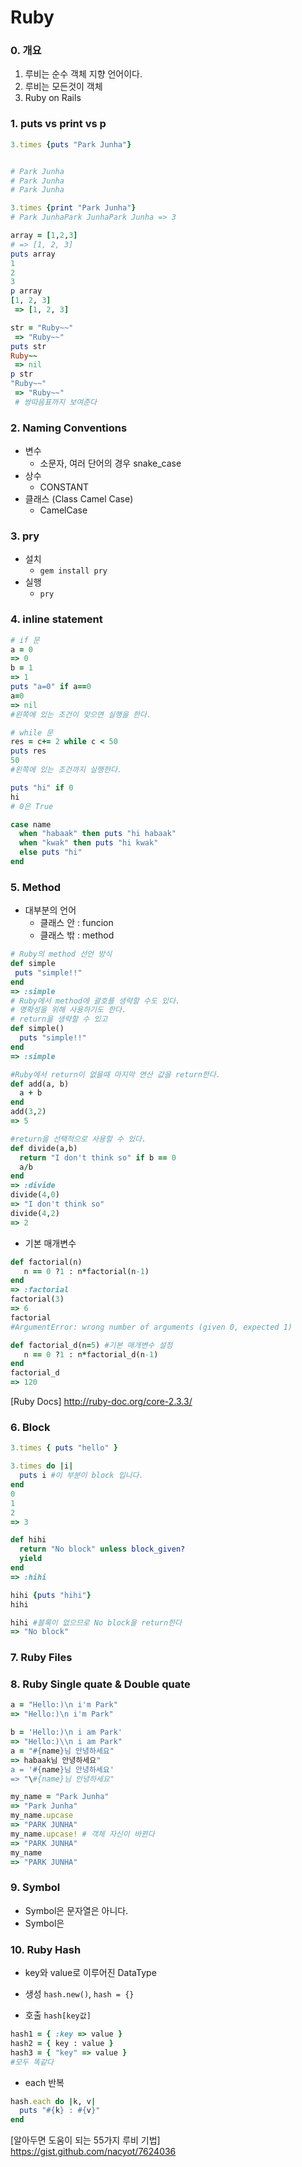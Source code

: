 # Ruby

### 0. 개요
1. 루비는 순수 객체 지향 언어이다.
2. 루비는 모든것이 객체
3. Ruby on Rails



### 1. puts vs print vs p
```Ruby
3.times {puts "Park Junha"}


# Park Junha
# Park Junha
# Park Junha
```

```Ruby
3.times {print "Park Junha"}                      
# Park JunhaPark JunhaPark Junha => 3
```

```Ruby
array = [1,2,3]
# => [1, 2, 3]
puts array
1
2
3
p array
[1, 2, 3]
 => [1, 2, 3]

str = "Ruby~~"
 => "Ruby~~"
puts str
Ruby~~
 => nil
p str
"Ruby~~"
 => "Ruby~~"
 # 쌍따음표까지 보여준다
```
### 2. Naming Conventions
- 변수
  - 소문자, 여러 단어의 경우 snake_case
- 상수
  - CONSTANT
- 클래스 (Class Camel Case)
  - CamelCase

### 3. pry
- 설치
  - `gem install pry`
- 실행
  - `pry`

### 4. inline statement


```Ruby
# if 문
a = 0
=> 0
b = 1
=> 1
puts "a=0" if a==0
a=0
=> nil
#왼쪽에 있는 조건이 맞으면 실행을 한다.

# while 문
res = c+= 2 while c < 50
puts res
50
#왼쪽에 있는 조건까지 실행한다.

puts "hi" if 0                                                                     
hi
# 0은 True

case name
  when "habaak" then puts "hi habaak"  
  when "kwak" then puts "hi kwak"  
  else puts "hi"  
end  
```

### 5. Method
- 대부분의 언어
  - 클래스 안 : funcion
  - 클래스 밖 : method
```Ruby
# Ruby의 method 선언 방식
def simple
 puts "simple!!"
end  
=> :simple
# Ruby에서 method에 괄호를 생략할 수도 있다.
# 명확성을 위해 사용하기도 한다.
# return을 생략할 수 있고
def simple()
  puts "simple!!"
end  
=> :simple
```
```Ruby
#Ruby에서 return이 없을때 마지막 연산 값을 return한다.
def add(a, b)
  a + b
end
add(3,2)
=> 5

#return을 선택적으로 사용할 수 있다.
def divide(a,b)
  return "I don't think so" if b == 0
  a/b
end  
=> :divide
divide(4,0)
=> "I don't think so"
divide(4,2)
=> 2
```

- 기본 매개변수
```Ruby
def factorial(n)
   n == 0 ?1 : n*factorial(n-1)
end  
=> :factorial
factorial(3)
=> 6
factorial
#ArgumentError: wrong number of arguments (given 0, expected 1)

def factorial_d(n=5) #기본 매개변수 설정
   n == 0 ?1 : n*factorial_d(n-1)
end
factorial_d
=> 120

```

 [Ruby Docs] http://ruby-doc.org/core-2.3.3/

### 6. Block
```Ruby
3.times { puts "hello" }

3.times do |i|
  puts i #이 부분이 block 입니다.
end  
0
1
2
=> 3
```
```Ruby
def hihi
  return "No block" unless block_given?
  yield
end  
=> :hihi

hihi {puts "hihi"}
hihi

hihi #블록이 없으므로 No block을 return한다
=> "No block"
```

### 7. Ruby Files

### 8. Ruby Single quate & Double quate
```Ruby
a = "Hello:)\n i'm Park"                                      
=> "Hello:)\n i'm Park"

b = 'Hello:)\n i am Park'        
=> "Hello:)\\n i am Park"
a = "#{name}님 안녕하세요"
=> habaak님 안녕하세요"
a = '#{name}님 안녕하세요'               
=> "\#{name}님 안녕하세요"
```

```Ruby
my_name = "Park Junha"
=> "Park Junha"
my_name.upcase
=> "PARK JUNHA"
my_name.upcase! # 객체 자신이 바뀐다
=> "PARK JUNHA"
my_name
=> "PARK JUNHA"
```

### 9. Symbol
- Symbol은 문자열은 아니다.
- Symbol은

### 10. Ruby Hash
- key와 value로 이루어진 DataType

- 생성 `hash.new()`, `hash = {}`
- 호출 `hash[key값]`
```Ruby
hash1 = { :key => value }
hash2 = { key : value }
hash3 = { "key" => value }
#모두 똑같다
```
- each 반복
```Ruby
hash.each do |k, v|
  puts "#{k} : #{v}"
end
```
[알아두면 도움이 되는 55가지 루비 기법] https://gist.github.com/nacyot/7624036
